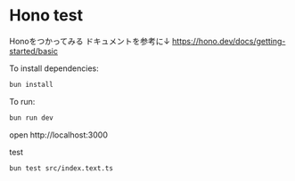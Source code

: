# Hono test

Honoをつかってみる
ドキュメントを参考に↓
https://hono.dev/docs/getting-started/basic

To install dependencies:

```sh
bun install
```

To run:

```sh
bun run dev
```

open http://localhost:3000

test

```sh
bun test src/index.text.ts
```
